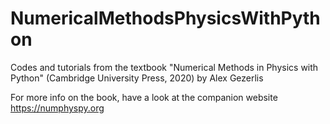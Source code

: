 # NumericalMethodsPhysicsWithPython
Codes and tutorials from the textbook "Numerical Methods in Physics with Python" (Cambridge University Press, 2020) by Alex Gezerlis

For more info on the book, have a look at the companion website https://numphyspy.org
